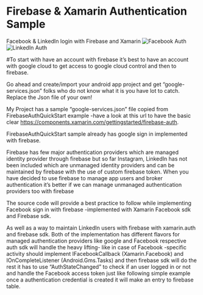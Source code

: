 # Firebase & Xamarin Authentication Sample
Facebook &amp; LinkedIn login with Firebase and Xamarin
![Facebook Auth](https://media.licdn.com/mpr/mpr/AAEAAQAAAAAAAA1oAAAAJGRiZjVlMjhjLTU5OTYtNGE3OS04MjRjLWVmOWI0NDg3NTcxNQ.png?raw=true "Facebook Auth")
![LinkedIn Auth](https://media.licdn.com/mpr/mpr/AAEAAQAAAAAAAAtMAAAAJGUxMTZhMjZkLTBmMTgtNGEwMC1hZTU1LThmOWNmYjlkZjZlMg.png?raw=true "LinkedIn Auth")

#To start with have an account with firebase it’s best to have an account with google cloud to get access to google cloud control and then to firebase.

Go ahead and create/import your android app project and get “google-services.json” folks who do not know what it is you have lot to catch. Replace the Json file of your own! 

My Project has a sample “google-services.json” file copied from FirebaseAuthQuickStart example -have a look at this url to have the basic clear https://components.xamarin.com/gettingstarted/firebase-auth.

FirebaseAuthQuickStart  sample already has  google sign in implemented with firebase.

Firebase has few major authentication providers which are managed identity provider through firebase but so far Instagram, LinkedIn has not been included which are unmanaged identity providers and can be maintained by firebase with the use of custom firebase token.
When you have decided to use firebase to manage app users and broker authentication it’s better if we can manage unmanaged authentication providers too with firebase

The source code will provide a best practice to follow while implementing Facebook sign in with firebase -implemented with Xamarin Facebook sdk and Firebase sdk.

As well as a way to maintain LinkedIn users with firebase with xamarin.auth and firebase sdk.
Both of the implementation has different flavors for managed authentication providers like google and Facebook respective auth sdk will handle the heavy lifting- like in case of Facebook -specific activity should implement IFacebookCallback (Xamarin.Facebook) and IOnCompleteListener (Android.Gms.Tasks) and then firebase sdk will do the rest it has to use “AuthStateChanged” to check if an user logged in or not and handle the Facebook access token just like following simple example once a authentication credential is created it will make an entry to firebase table.
